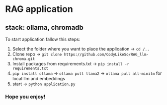 # RAG application

## stack: ollama, chromadb

To start application fallow this steps:
1. Select the folder where you want to place the application -> ```cd /..```
2. Clone repo -> ```git clone https://github.com/CodyLikeSo/RAG_llm-chroma.git```
3. Install packages from requirements.txt -> ```pip install -r requirements.txt```
4. ```pip install ollama``` -> ```ollama pull llama2``` -> ```ollama pull all-minilm``` for local llm and embeddings
5. start -> ```python application.py```

### Hope you enjoy!
